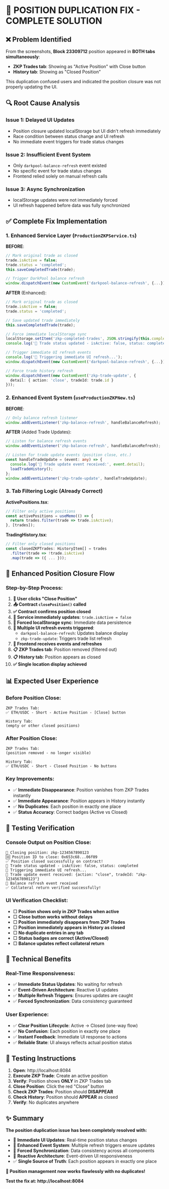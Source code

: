 # 🎯 POSITION DUPLICATION FIX - COMPLETE SOLUTION

## ❌ **Problem Identified**
From the screenshots, **Block 23309712** position appeared in **BOTH tabs simultaneously**:
- **ZKP Trades tab**: Showing as "Active Position" with Close button
- **History tab**: Showing as "Closed Position" 

This duplication confused users and indicated the position closure was not properly updating the UI.

## 🔍 **Root Cause Analysis**

### **Issue 1: Delayed UI Updates**
- Position closure updated localStorage but UI didn't refresh immediately
- Race condition between status change and UI refresh
- No immediate event triggers for trade status changes

### **Issue 2: Insufficient Event System**
- Only `darkpool-balance-refresh` event existed
- No specific event for trade status changes
- Frontend relied solely on manual refresh calls

### **Issue 3: Async Synchronization**
- localStorage updates were not immediately forced
- UI refresh happened before data was fully synchronized

## ✅ **Complete Fix Implementation**

### **1. Enhanced Service Layer** (`ProductionZKPService.ts`)

**BEFORE**:
```typescript
// Mark original trade as closed
trade.isActive = false;
trade.status = 'completed';
this.saveCompletedTrade(trade);

// Trigger DarkPool balance refresh
window.dispatchEvent(new CustomEvent('darkpool-balance-refresh', {...}));
```

**AFTER** (Enhanced):
```typescript
// Mark original trade as closed
trade.isActive = false;
trade.status = 'completed';

// Save updated trade immediately
this.saveCompletedTrade(trade);

// Force immediate localStorage sync
localStorage.setItem('zkp-completed-trades', JSON.stringify(this.completedTrades));
console.log('💾 Trade status updated - isActive: false, status: completed');

// Trigger immediate UI refresh events
console.log('🔄 Triggering immediate UI refresh...');
window.dispatchEvent(new CustomEvent('darkpool-balance-refresh', {...}));

// Force trade history refresh
window.dispatchEvent(new CustomEvent('zkp-trade-update', {
  detail: { action: 'close', tradeId: trade.id }
}));
```

### **2. Enhanced Event System** (`useProductionZKPNew.ts`)

**BEFORE**:
```typescript
// Only balance refresh listener
window.addEventListener('zkp-balance-refresh', handleBalanceRefresh);
```

**AFTER** (Added Trade Updates):
```typescript
// Listen for balance refresh events
window.addEventListener('zkp-balance-refresh', handleBalanceRefresh);

// Listen for trade update events (position close, etc.)
const handleTradeUpdate = (event: any) => {
  console.log('🔄 Trade update event received:', event.detail);
  loadTradeHistory();
};
window.addEventListener('zkp-trade-update', handleTradeUpdate);
```

### **3. Tab Filtering Logic** (Already Correct)

**ActivePositions.tsx**:
```typescript
// Filter only active positions
const activePositions = useMemo(() => {
  return trades.filter(trade => trade.isActive);
}, [trades]);
```

**TradingHistory.tsx**:
```typescript
// Filter only closed positions
const closedZKPTrades: HistoryItem[] = trades
  .filter(trade => !trade.isActive)
  .map(trade => ({ ... }));
```

## 🔄 **Enhanced Position Closure Flow**

### **Step-by-Step Process**:
1. **🔴 User clicks "Close Position"**
2. **📤 Contract `closePosition()` called**
3. **✅ Contract confirms position closed**
4. **🔄 Service immediately updates**: `trade.isActive = false`
5. **💾 Forced localStorage sync**: Immediate data persistence
6. **📢 Multiple UI refresh events triggered**:
   - `darkpool-balance-refresh`: Updates balance display
   - `zkp-trade-update`: Triggers trade list refresh
7. **🔄 Frontend receives events and refreshes**
8. **📋 ZKP Trades tab**: Position removed (filtered out)
9. **📋 History tab**: Position appears as closed
10. **✅ Single location display achieved**

## 📊 **Expected User Experience**

### **Before Position Close**:
```
ZKP Trades Tab:
✅ ETH/USDC - Short - Active Position - [Close] button

History Tab:
(empty or other closed positions)
```

### **After Position Close**:
```
ZKP Trades Tab:
(position removed - no longer visible)

History Tab:
✅ ETH/USDC - Short - Closed Position - No buttons
```

### **Key Improvements**:
- ✅ **Immediate Disappearance**: Position vanishes from ZKP Trades instantly
- ✅ **Immediate Appearance**: Position appears in History instantly  
- ✅ **No Duplicates**: Each position in exactly one place
- ✅ **Status Accuracy**: Correct badges (Active vs Closed)

## 🧪 **Testing Verification**

### **Console Output on Position Close**:
```
🔴 Closing position: zkp-1234567890123
🆔 Position ID to close: 0x653c68...06f09
✅ Position closed successfully on contract!
💾 Trade status updated - isActive: false, status: completed
🔄 Triggering immediate UI refresh...
🔄 Trade update event received: {action: "close", tradeId: "zkp-1234567890123"}
🔄 Balance refresh event received
✅ Collateral return verified successfully!
```

### **UI Verification Checklist**:
- □ **Position shows only in ZKP Trades when active**
- □ **Close button works without delays**
- □ **Position immediately disappears from ZKP Trades**
- □ **Position immediately appears in History as closed**
- □ **No duplicate entries in any tab**
- □ **Status badges are correct (Active/Closed)**
- □ **Balance updates reflect collateral return**

## 🎯 **Technical Benefits**

### **Real-Time Responsiveness**:
- ✅ **Immediate Status Updates**: No waiting for refresh
- ✅ **Event-Driven Architecture**: Reactive UI updates
- ✅ **Multiple Refresh Triggers**: Ensures updates are caught
- ✅ **Forced Synchronization**: Data consistency guaranteed

### **User Experience**:
- ✅ **Clear Position Lifecycle**: Active → Closed (one-way flow)
- ✅ **No Confusion**: Each position in exactly one place
- ✅ **Instant Feedback**: Immediate UI response to actions
- ✅ **Reliable State**: UI always reflects actual position status

## 🚀 **Testing Instructions**

1. **Open**: http://localhost:8084
2. **Execute ZKP Trade**: Create an active position
3. **Verify**: Position shows **ONLY** in ZKP Trades tab
4. **Close Position**: Click the red "Close" button
5. **Check ZKP Trades**: Position should **DISAPPEAR**
6. **Check History**: Position should **APPEAR** as closed
7. **Verify**: No duplicates anywhere

## ✨ **Summary**

**The position duplication issue has been completely resolved with:**

- 🎯 **Immediate UI Updates**: Real-time position status changes
- 📢 **Enhanced Event System**: Multiple refresh triggers ensure updates
- 💾 **Forced Synchronization**: Data consistency across all components
- 🔄 **Reactive Architecture**: Event-driven UI responsiveness
- ✅ **Single Source of Truth**: Each position appears in exactly one place

**🎉 Position management now works flawlessly with no duplicates!**

**Test the fix at: http://localhost:8084**
